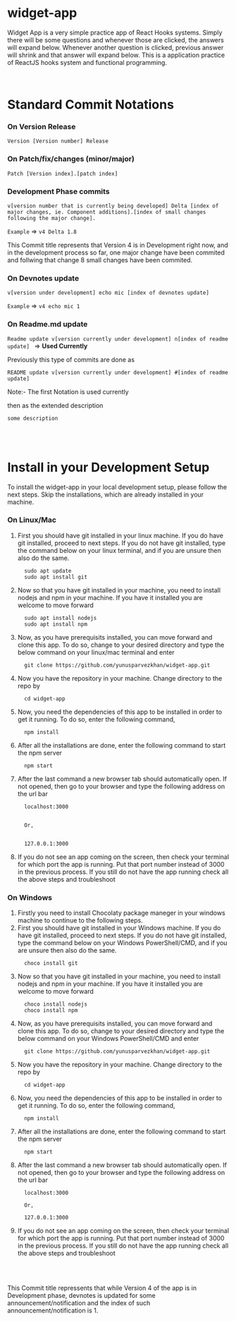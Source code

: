 # widget-app
Widget App is a very simple practice app of React Hooks systems. Simply there will be some questions and whenever those are clicked, the answers will expand below. Whenever another question is clicked, previous answer will shrink and that answer will expand below. This is a application practice of ReactJS hooks system and functional programming.

<br>

# Standard Commit Notations
### On Version Release

`Version [Version number] Release`

### On Patch/fix/changes (minor/major)


`Patch [Version index].[patch index]`

### Development Phase commits


`v[version number that is currently being developed] Delta [index of major changes, ie. Component additions].[index of small changes following the major change].`

`Example`  => `v4 Delta 1.8`

 This Commit title represents that Version 4 is in Development right now, and in the development process so far, one major change have been commited and follwing that change 8 small changes have been commited.

### On Devnotes update

`v[version under development] echo mic [index of devnotes update]`

`Example` => `v4 echo mic 1`


### On Readme.md update

`Readme update v[version currently under development] n[index of readme update] ` => **Used Currently**

Previously this type of commits are done as 

`README update v[version currently under development] #[index of readme update] `

Note:- The first Notation is used currently

then as the extended description 

`some description`


<br><br>


# Install in your Development Setup
To install the widget-app in your local development setup, please follow the next steps. Skip the installations, which are already installed in your machine.

### On Linux/Mac
<ol>
  <li> 
      First you should have git installed in your linux machine. If you do have git installed, proceed to next steps. If you do not have git installed, type the command below on your linux terminal, and if you are unsure then also do the same.
      
      sudo apt update
      sudo apt install git
      
  </li>
  <li>
      Now so that you have git installed in your machine, you need to install nodejs and npm in your machine. If you have it installed you are welcome to move forward
      
      sudo apt install nodejs
      sudo apt install npm
  </li>
  <li>
      Now, as you have prerequisits installed, you can move forward and clone this app. To do so, change to your desired directory and type the below command on your linux/mac terminal and enter
      
      git clone https://github.com/yunusparvezkhan/widget-app.git
  </li>
  <li>
      Now you have the repository in your machine. Change directory to the repo by
      
      cd widget-app
  </li>
  <li>
      Now, you need the dependencies of this app to be installed in order to get it running. To do so, enter the following command,
      
      npm install
  </li>
  <li>
      After all the installations are done, enter the following command to start the npm server
      
      npm start
  </li>
  <li>
      After the last command a new browser tab should automatically open. If not opened, then go to your browser and type the following address on the url bar
      
      localhost:3000
      
      
      Or,
      
      
      127.0.0.1:3000
  </li>
  <li>
      If you do not see an app coming on the screen, then check your terminal for which port the app is running. Put that port number instead of 3000 in the previous process. If you still do not have the app running check all the above steps and troubleshoot
  </li>
</ol>



### On Windows
<ol>
  <li>
      Firstly you need to install Chocolaty package maneger in your windows machine to continue to the following steps.
  </li>
  <li> 
      First you should have git installed in your Windows machine. If you do have git installed, proceed to next steps. If you do not have git installed, type the command below on your Windows PowerShell/CMD, and if you are unsure then also do the same.
      
      choco install git
      
  </li>
  <li>
      Now so that you have git installed in your machine, you need to install nodejs and npm in your machine. If you have it installed you are welcome to move forward
      
      choco install nodejs
      choco install npm
  </li>
  <li>
      Now, as you have prerequisits installed, you can move forward and clone this app. To do so, change to your desired directory and type the below command on your Windows PowerShell/CMD and enter
      
      git clone https://github.com/yunusparvezkhan/widget-app.git
  </li>
  <li>
      Now you have the repository in your machine. Change directory to the repo by
      
      cd widget-app
  </li>
  <li>
      Now, you need the dependencies of this app to be installed in order to get it running. To do so, enter the following command,
      
      npm install
  </li>
  <li>
      After all the installations are done, enter the following command to start the npm server
      
      npm start
  </li>
  <li>
      After the last command a new browser tab should automatically open. If not opened, then go to your browser and type the following address on the url bar
      
      localhost:3000
      
      Or,
      
      127.0.0.1:3000
  </li>
  <li>
      If you do not see an app coming on the screen, then check your terminal for which port the app is running. Put that port number instead of 3000 in the previous process. If you still do not have the app running check all the above steps and troubleshoot
  </li>
</ol>


<br><br>


This Commit title repressents that while Version 4 of the app is in Development phase, devnotes is updated for some announcement/notification and the index of such announcement/notification is 1.


